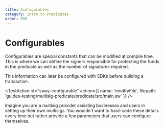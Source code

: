 ```yaml
---
title: Configurables
category: Intro to Predicates
order: 999
---
```



# Configurables

Configurables are special constants that can be modified at compile time. This is where we can define the signers responsible for protecting the funds in the predicate as well as the number of signatures required.

This information can later be configured with SDKs before building a transaction.

<TestAction
id="sway-configurable"
action={{
  name: 'modifyFile',
  filepath: 'guides-testing/multisig-predicate/predicate/src/main.sw'
}}
/>

<CodeImport
  file="../../examples/intro-to-predicates/multisig-predicate/src/main.sw"
  comment="configurable"
  commentType="//"
  lang="sway"
/>

Imagine you are a multisig provider assisting businesses and users in setting up their own multisigs. You wouldn't want to hard-code these details every time but rather provide a few parameters that users can configure themselves.
